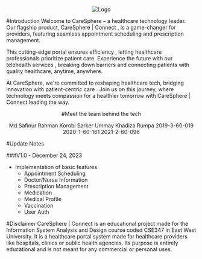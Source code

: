 <div align="center">

![Logo](https://imgur.com/a/tva53DJ)

</div>

#Introduction
Welcome to CareSphere – a healthcare technology leader. Our flagship product, CareSphere | Connect , is a game-changer for providers, featuring seamless appointment scheduling and prescription management.

This cutting-edge portal ensures efficiency , letting healthcare professionals prioritize patient care. Experience the future with our telehealth services , breaking down barriers and connecting patients with quality healthcare, anytime, anywhere.

At CareSphere, we're committed to reshaping healthcare tech, bridging innovation with patient-centric care . Join us on this journey, where technology meets compassion for a healthier tomorrow with CareSphere | Connect leading the way.

<div align="center">

#Meet the team behind the tech

Md.Safinur Rahman Korobi Sarker Ummay Khadiza Rumpa
2019-3-60-019 2020-1-60-161 2021-2-60-096

</div>

#Update Notes

###V1.0 - December 24, 2023

- Implementation of basic features
  - Appointment Scheduling
  - Doctor/Nurse Information
  - Prescription Management
  - Medication
  - Medical Profile
  - Vaccination
  - User Auth

#Disclaimer
CareSphere | Connect is an educational project made for the Information System Analysis and Design course coded CSE347 in East West University. It is a healthcare portal system made for healthcare providers like hospitals, clinics or public health agencies. Its purpose is entirely educational and is not meant for any commercial or personal uses.
